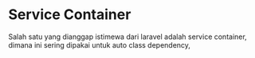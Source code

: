 # Service Container

Salah satu yang dianggap istimewa dari laravel adalah service container, dimana ini sering dipakai untuk auto class dependency,



